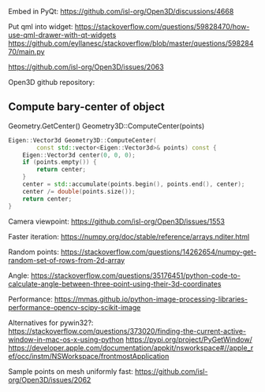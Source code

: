 Embed in PyQt:
https://github.com/isl-org/Open3D/discussions/4668

Put qml into widget:
https://stackoverflow.com/questions/59828470/how-use-qml-drawer-with-qt-widgets
https://github.com/eyllanesc/stackoverflow/blob/master/questions/59828470/main.py


https://github.com/isl-org/Open3D/issues/2063

Open3D github repository:

## Compute bary-center of object
Geometry.GetCenter()
Geometry3D::ComputeCenter(points)

```c++
Eigen::Vector3d Geometry3D::ComputeCenter(
        const std::vector<Eigen::Vector3d>& points) const {
    Eigen::Vector3d center(0, 0, 0);
    if (points.empty()) {
        return center;
    }
    center = std::accumulate(points.begin(), points.end(), center);
    center /= double(points.size());
    return center;
}
```

Camera viewpoint:
https://github.com/isl-org/Open3D/issues/1553

Faster iteration:
https://numpy.org/doc/stable/reference/arrays.nditer.html

Random points:
https://stackoverflow.com/questions/14262654/numpy-get-random-set-of-rows-from-2d-array

Angle:
https://stackoverflow.com/questions/35176451/python-code-to-calculate-angle-between-three-point-using-their-3d-coordinates

Performance:
https://mmas.github.io/python-image-processing-libraries-performance-opencv-scipy-scikit-image

Alternatives for pywin32?:
https://stackoverflow.com/questions/373020/finding-the-current-active-window-in-mac-os-x-using-python
https://pypi.org/project/PyGetWindow/
https://developer.apple.com/documentation/appkit/nsworkspace#//apple_ref/occ/instm/NSWorkspace/frontmostApplication

Sample points on mesh uniformly fast:
https://github.com/isl-org/Open3D/issues/2062
